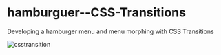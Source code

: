 # hamburguer--CSS-Transitions
Developing a hamburger menu and menu morphing with CSS Transitions




![csstransition](https://user-images.githubusercontent.com/86568241/171235511-2331a9c0-ff0e-4c03-8ffc-717d971b5bef.gif)
